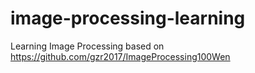 # image-processing-learning
Learning Image Processing based on https://github.com/gzr2017/ImageProcessing100Wen
